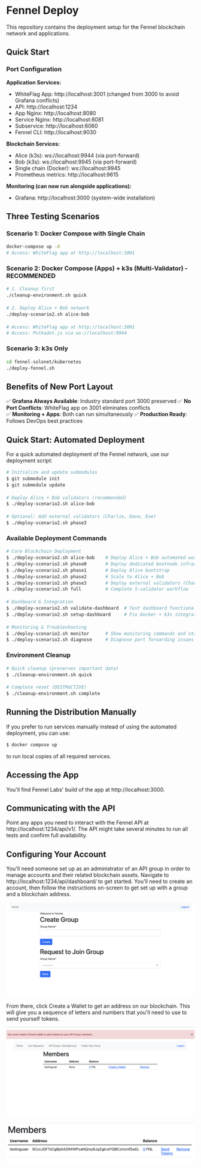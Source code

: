 # Fennel Deploy

This repository contains the deployment setup for the Fennel blockchain network and applications.

## Quick Start

### Port Configuration

**Application Services:**
- WhiteFlag App: http://localhost:3001 (changed from 3000 to avoid Grafana conflicts)
- API: http://localhost:1234
- App Nginx: http://localhost:8080
- Service Nginx: http://localhost:8081
- Subservice: http://localhost:6060
- Fennel CLI: http://localhost:9030

**Blockchain Services:**
- Alice (k3s): ws://localhost:9944 (via port-forward)
- Bob (k3s): ws://localhost:9945 (via port-forward) 
- Single chain (Docker): ws://localhost:9945
- Prometheus metrics: http://localhost:9615

**Monitoring (can now run alongside applications):**
- Grafana: http://localhost:3000 (system-wide installation)

## Three Testing Scenarios

### Scenario 1: Docker Compose with Single Chain
```bash
docker-compose up -d
# Access: WhiteFlag app at http://localhost:3001
```

### Scenario 2: Docker Compose (Apps) + k3s (Multi-Validator) - RECOMMENDED
```bash
# 1. Cleanup first
./cleanup-environment.sh quick

# 2. Deploy Alice + Bob network
./deploy-scenario2.sh alice-bob

# Access: WhiteFlag app at http://localhost:3001
# Access: Polkadot.js via ws://localhost:9944
```

### Scenario 3: k3s Only
```bash
cd fennel-solonet/kubernetes
./deploy-fennel.sh
```

## Benefits of New Port Layout

✅ **Grafana Always Available**: Industry standard port 3000 preserved
✅ **No Port Conflicts**: WhiteFlag app on 3001 eliminates conflicts  
✅ **Monitoring + Apps**: Both can run simultaneously
✅ **Production Ready**: Follows DevOps best practices

## Quick Start: Automated Deployment

For a quick automated deployment of the Fennel network, use our deployment script:

```bash
# Initialize and update submodules
$ git submodule init
$ git submodule update

# Deploy Alice + Bob validators (recommended)
$ ./deploy-scenario2.sh alice-bob

# Optional: Add external validators (Charlie, Dave, Eve)
$ ./deploy-scenario2.sh phase3
```

### Available Deployment Commands

```bash
# Core Blockchain Deployment
$ ./deploy-scenario2.sh alice-bob    # Deploy Alice + Bob automated workflow (default)
$ ./deploy-scenario2.sh phase0       # Deploy dedicated bootnode infrastructure
$ ./deploy-scenario2.sh phase1       # Deploy Alice bootstrap
$ ./deploy-scenario2.sh phase2       # Scale to Alice + Bob
$ ./deploy-scenario2.sh phase3       # Deploy external validators (Charlie, Dave, Eve)
$ ./deploy-scenario2.sh full         # Complete 5-validator workflow

# Dashboard & Integration
$ ./deploy-scenario2.sh validate-dashboard  # Test dashboard functionality
$ ./deploy-scenario2.sh setup-dashboard     # Fix Docker + k3s integration

# Monitoring & Troubleshooting
$ ./deploy-scenario2.sh monitor      # Show monitoring commands and status
$ ./deploy-scenario2.sh diagnose     # Diagnose port forwarding issues
```

### Environment Cleanup

```bash
# Quick cleanup (preserves important data)
$ ./cleanup-environment.sh quick

# Complete reset (DESTRUCTIVE)
$ ./cleanup-environment.sh complete
```

## Running the Distribution Manually

If you prefer to run services manually instead of using the automated deployment, you can use:

```bash
$ docker compose up
```

to run local copies of all required services.

## Accessing the App

You'll find Fennel Labs' build of the app at http://localhost:3000.

## Communicating with the API

Point any apps you need to interact with the Fennel API at http://localhost:1234/api/v1/. The API might take several minutes to run all tests and confirm full availability.

## Configuring Your Account
You'll need someone set up as an administrator of an API group in order to manage accounts and their related blockchain assets. Navigate to http://localhost:1234/api/dashboard/ to get started. You'll need to create an account, then follow the instructions on-screen to get set up with a group and a blockchain address.

![Group Creation](img/group.png)

From there, click Create a Wallet to get an address on our blockchain. This will give you a sequence of letters and numbers that you'll need to use to send yourself tokens.

![Create a Wallet](img/admin.png)

![Address Display](img/address.png)
